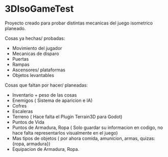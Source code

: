 # 3DIsoGameTest
Proyecto creado para probar distintas mecanicas del juego isometrico planeado.

Cosas ya hechas/ probadas:
  - Movimiento del jugador
  - Mecanicas de disparo
  - Puertas
  - Rampas
  - Ascensores/ plataformas
  - Objetos levantables

Cosas que faltan por hacer/ planeadas:
  - Inventario + peso de las cosas
  - Enemigos ( Sistema de aparicion e IA)
  - Cofres
  - Escaleras
  - Terreno ( Hace falta el Plugin Terrain3D para Godot)
  - Puntos de Vida
  - Puntos de Armadura, Ropa ( Solo guardar su informacion en codigo, no hace falta representarlos visualmente en el juego)
  - Mas tipos de objetos ( por ahora comida, amunicion, armas, quizas: {ropa, armadura})
  - Equipacion de Armadura, Ropa.
